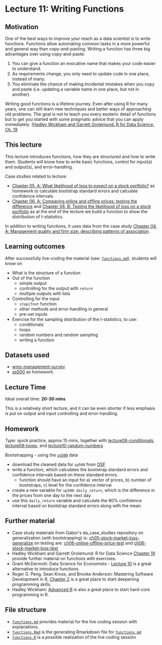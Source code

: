 # Lecture 11: Writing Functions

## Motivation

One of the best ways to improve your reach as a data scientist is to write functions. Functions allow automating common tasks in a more powerful and general way than copy-and-pasting. Writing a function has three big advantages over using copy-and-paste:

1. You can give a function an evocative name that makes your code easier to understand.
2. As requirements change, you only need to update code in one place, instead of many.
3. You eliminate the chance of making incidental mistakes when you copy and paste (i.e. updating a variable name in one place, but not in another).

Writing good functions is a lifetime journey. Even after using R for many years, one can still learn new techniques and better ways of approaching old problems. The goal is not to teach you every esoteric detail of functions but to get you started with some pragmatic advice that you can apply immediately. ([Hadley Wickham and Garrett Grolemund: R for Data Science, Ch. 19](https://r4ds.had.co.nz/functions.html)

## This lecture

This lecture introduces functions, how they are structured and how to write them. Students will know how to write basic functions, control for input(s) and output(s), and error-handling.

Case studies related to lecture:
  - [Chapter 05, A: What likelihood of loss to expect on a stock portfolio?](https://gabors-data-analysis.com/casestudies/#ch05a-what-likelihood-of-loss-to-expect-on-a-stock-portfolio) as homework to calculate bootstrap standard errors and calculate confidence intervals.
  - [Chapter 06, A: Comparing online and offline prices: testing the difference](https://gabors-data-analysis.com/casestudies/#ch06a-comparing-online-and-offline-prices-testing-the-difference) and [Chapter 06, B: Testing the likelihood of loss on a stock portfolio](https://gabors-data-analysis.com/casestudies/#ch06b-testing-the-likelihood-of-loss-on-a-stock-portfolio) as at the end of the lecture we build a function to show the distribution of t-statistics.

In addition to writing functions, it uses data from the case study [Chapter 04, A: Management quality and firm size: describing patterns of association](https://gabors-data-analysis.com/casestudies/#ch04a-management-quality-and-firm-size-describing-patterns-of-association).


## Learning outcomes
After successfully live-coding the material (see: [`functions.md`](https://github.com/gabors-data-analysis/da-coding-rstats/blob/main/lecture11-functions/functions.md)), students will know on

- What is the structure of a function
- Out of the function
  - simple output
  - controlling for the output with `return`
  - multiple outputs with lists
- Controlling for the input
  - `stopifnot` function
  - other methods and error-handling in general
  - pre-set inputs
- Exercise for the sampling distribution of the t-statistics, to use:
  - conditionals
  - loops
  - random numbers and random sampling
  - writing a function

## Datasets used

  - [wms-management-survey](https://gabors-data-analysis.com/datasets/#wms-management-survey)
  - [sp500](https://gabors-data-analysis.com/datasets/#sp500) as homework.

## Lecture Time

Ideal overall time: **20-30 mins**.

This is a relatively short lecture, and it can be even shorter if less emphasis is put on output and input controlling and error-handling.

## Homework

*Type*: quick practice, approx 15 mins, together with [lecture08-conditionals](https://github.com/gabors-data-analysis/da-coding-rstats/edit/main/lecture08-conditionals), [lecture09-loops](https://github.com/gabors-data-analysis/da-coding-rstats/edit/main/lecture09-loops), and [lecture10-random-numbers](https://github.com/gabors-data-analysis/da-coding-rstats/edit/main/lecture10-random-numbers)

Bootstrapping - using the [`sp500`](https://gabors-data-analysis.com/datasets/#sp500) data

  - download the cleaned data for `sp500` from [OSF](https://osf.io/h64z2/)
  - write a function, which calculates the bootstrap standard errors and confidence intervals based on these standard errors.
    - function should have an input for a) vector of prices, b) number of bootstraps, c) level for the confidence interval
  - create a new variable for `sp500`: `daily_return`, which is the difference in the prices from one day to the next day.
  - use this `daily_return` variable and calculate the 80% confidence interval based on bootstrap standard errors along with the mean.


## Further material

  - Case study materials from Gabor's da_case_studies repository on generalization (with bootstrapping) is: [ch05-stock-market-loss-generalize](https://github.com/gabors-data-analysis/da_case_studies/tree/master/ch05-stock-market-loss-generalize) on testing are: [ch06-online-offline-price-test](https://github.com/gabors-data-analysis/da_case_studies/tree/master/ch06-online-offline-price-test) and [ch06-stock-market-loss-test](https://github.com/gabors-data-analysis/da_case_studies/tree/master/ch06-stock-market-loss-test)
  - Hadley Wickham and Garrett Grolemund: R for Data Science [Chapter 19](https://r4ds.had.co.nz/functions.html) provide further material on functions with exercises.
  - Grant McDermott: Data Science for Economists - [Lecture 10](https://github.com/uo-ec607/lectures/blob/master/10-funcs-intro/10-funcs-intro.md) is a great alternative to introduce functions.
  - Roger D. Peng, Sean Kross, and Brooke Anderson: Mastering Software Development in R, [Chapter 2](https://bookdown.org/rdpeng/RProgDA/advanced-r-programming.html) is a great place to start deepening programming skills.
  - Hadley Wickham: [Advanced R](http://adv-r.had.co.nz/Introduction.html) is also a great place to start hard-core programming in R.


## File structure
  
  - [`functions.md`](https://github.com/gabors-data-analysis/da-coding-rstats/blob/main/lecture11-functions/functions.md) provides material for the live coding session with explanations.
  - [`functions.Rmd`](https://github.com/gabors-data-analysis/da-coding-rstats/blob/main/lecture11-functions/functions.Rmd) is the generating Rmarkdown file for [`functions.md`](https://github.com/gabors-data-analysis/da-coding-rstats/blob/main/lecture11-functions/functions.md)
  - [`functions.R`](https://github.com/gabors-data-analysis/da-coding-rstats/blob/main/lecture11-functions/functions.R) is a possible realization of the live coding session
